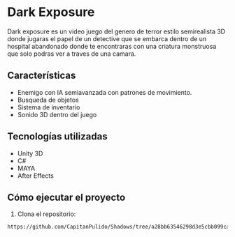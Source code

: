 # Dark Exposure

Dark exposure es un video juego del genero de terror estilo semirealista 3D donde jugaras el papel de un detective que se embarca dentro de un hospital abandonado donde te encontraras con una criatura monstruosa que solo podras ver a traves de una camara.

##  Características

-  Enemigo con IA semiavanzada con patrones de movimiento.
-  Busqueda de objetos
-  Sistema de inventario 
-  Sonido 3D dentro del juego

##  Tecnologías utilizadas

- Unity 3D
- C#
- MAYA
- After Effects

##  Cómo ejecutar el proyecto

1. Clona el repositorio:
```bash
https://github.com/CapitanPulido/Shadows/tree/a28bb63546298d3e5cbb099ca45a061ee11f4c70
